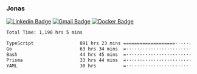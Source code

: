 ### Jonas
[![Linkedin Badge](https://img.shields.io/badge/-Jonas%20Neto-9933F7?style=flat-square&logo=Linkedin&logoColor=white&link=https://www.linkedin.com/in/jonas-nogueira-neto/)](https://www.linkedin.com/in/jonas-nogueira-neto/)
[![Gmail Badge](https://img.shields.io/badge/-nogueiraneto.jonas@gmail.com-9933F7?style=flat-square&logo=Gmail&logoColor=white&link=mailto:nogueiraneto.jonas@gmail.com)](mailto:nogueiraneto.jonas@gmail.com)
[![Docker Badge](https://img.shields.io/badge/-DockerHub-9933F7?style=flat-square&logo=Docker&logoColor=white&link=https://hub.docker.com/u/jonasssneto)](https://hub.docker.com/u/jonasssneto)


<!--START_SECTION:waka-->

```txt
Total Time: 1,190 hrs 5 mins

TypeScript                 891 hrs 23 mins ===================······   74.17 %
Go                         63 hrs 34 mins  =························   05.29 %
Bash                       44 hrs 45 mins  =························   03.72 %
Prisma                     33 hrs 44 mins  =························   02.81 %
YAML                       30 hrs          =························   02.50 %
```

<!--END_SECTION:waka-->
###
